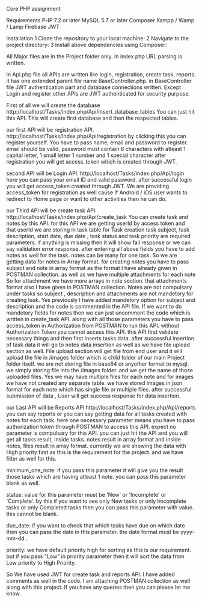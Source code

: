 Core PHP assignment

Requirements
PHP 7.2 or later
MySQL 5.7 or later
Composer
Xampp / Wamp / Lamp
Firebase JWT

Installation
1 Clone the repository to your local machine:
2 Navigate to the project directory:
3 Install above dependencies using Composer:

All Major files are in the Project folder only.
In index.php URL parsing is written.

In Api.php file all APIs are written like login, registration, create task, reports.
it has one extended parent file name BaseController.php.
in BaseController file JWT authentication part and database connections written.
Except Login and register other APIs are JWT authenticated for security purpose.

First of all we will create the database
http://localhost/Tasks/index.php/Api/insert_database_tables
You can just hit this API. This will create first database and then the respected tables.


our first API will be registration API.
http://localhost/Tasks/index.php/Api/registration
by clicking this you can register yourself. You have to pass name, email and password to register.
email should be valid, password must contain 8 characters with atleast 1 capital letter, 1 small letter 1 number and 1 special character
after registration you will get access_token which is created through JWT.

second API will be Login API.
http://localhost/Tasks/index.php/Api/login
here you can pass your email ID and valid password. after successful login you will get access_token created through JWT.
We are providing access_token for registration as well cause If Android / iOS user wants to redirect to Home page or want to other activities then he can do.

our Third API will be create task API
http://localhost/Tasks/index.php/Api/create_task
You can create task and notes by this API.
for this API we are getting userId by access token and that userId we are storing in task table
for Task creation task subject, task description, start date, due date , task status and task priority are required parameters.
if anything is missing then it will show fail response or we can say validation error response.
 after entering all above fields you have to add notes as well for the task.
notes can be many for one task. So we are getting data for notes in Array format.
for creating notes you have to pass subject and note in array format as the format I have already given in POSTMAN collection.
as well as we have multiple attachments for each note So for attachment we have more arrays in note section. that attachments format also I have given in POSTMAN collection.
Notes are not compulsary under tasks so subject , description and attachments are not mandetory for creating task.
Yes previously I have added mandetory option for subject and description and the code is commented in the API file.
If we want to do mandetory fields for notes then we can just uncomment the code which is written in create_task API.
along with all those parameters you have to pass access_token in Authorization from POSTMAN to run this API. without Authorization Token you cannot access this API.
this API first validate necessary things and then first inserts tasks data. after successful insertion of task data it will go to notes data insertion as well as we have file upload section as well. 
File upload section will get file from end user and it will upload the file in /images folder which is child folder of our main Project folder itself. we are not storing file in base64 or anyother format to mysql. we simply storing file into the /images folder. and we get the name of those uploaded files. Yes we may have multiple files for each note and for images we have not created any separate table. we have stored images in json format for each note which has single file or multiple files.
after successful submission of data , User will get success response for data insertion.
 
 our Last API will be Reports API
http://localhost/Tasks/index.php/Api/reports
 you can say reports or you can say getting data for all tasks created with notes for each task.
 here one necessary parameter means you have to pass authorization token through POSTMAN to access this API.
 expect no parameter is compulsary for this API. you can just hit the API and you will get all tasks result, inside tasks. notes result in array format and inside notes, files result in array format.
 currently we are showing the data with High priority first as this is the requirement for the project.
 and we have filter as well for this.
 
 minimum_one_note: if you pass this parameter it will give you the result those tasks which are having atleast 1 note. you can pass this 
 parameter blank as well.
 
 status: value for this parameter must be 'New' or 'Incomplete' or 'Complete'. by this if you want to see only New tasks or only Imcomplete tasks or only Completed tasks then you can pass this parameter with value. this cannot be blank.
 
due_date: if you want to check that which tasks have due on which date then you can pass the date in this parameter. the date format must be yyyy-mm-dd .

priority: we have default priority high for sorting as this is our requirement. but if you pass "Low" in priority parameter then it will sort the data from Low priority to High Priority.

So We have used JWT for create task and reports API.
I have added comments as well in the code.
I am attaching POSTMAN collection as well along with this project.
If you have any queries then you can please let me know.	

